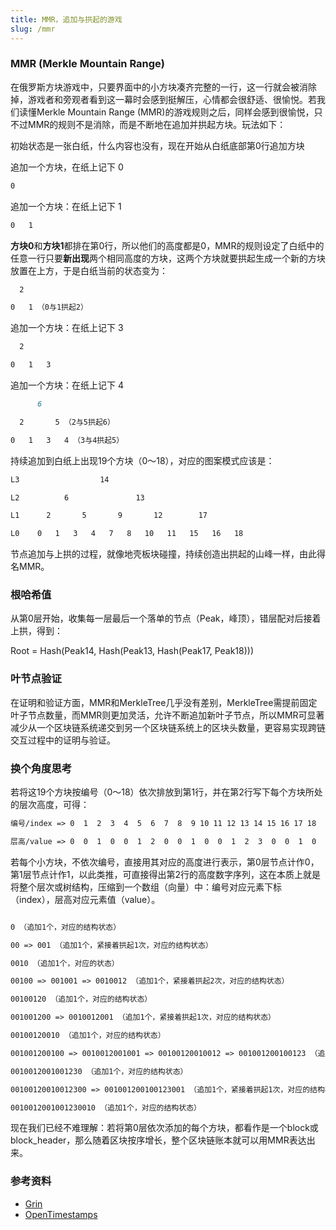 ```yaml
---
title: MMR，追加与拱起的游戏
slug: /mmr
---
```


### MMR (Merkle Mountain Range)

在俄罗斯方块游戏中，只要界面中的小方块凑齐完整的一行，这一行就会被消除掉，游戏者和旁观者看到这一幕时会感到挺解压，心情都会很舒适、很愉悦。若我们读懂Merkle Mountain Range (MMR)的游戏规则之后，同样会感到很愉悦，只不过MMR的规则不是消除，而是不断地在追加并拱起方块。玩法如下：

初始状态是一张白纸，什么内容也没有，现在开始从白纸底部第0行追加方块

追加一个方块，在纸上记下 0
```markdown
0
```
追加一个方块：在纸上记下 1
```markdown
0   1
```
**方块0**和**方块1**都排在第0行，所以他们的高度都是0，MMR的规则设定了白纸中的任意一行只要**新出现**两个相同高度的方块，这两个方块就要拱起生成一个新的方块放置在上方，于是白纸当前的状态变为：
```markdown
  2

0   1 （0与1拱起2）
```
追加一个方块：在纸上记下 3
```markdown
  2

0   1   3
```
追加一个方块：在纸上记下 4
```markdown
      6

  2       5 （2与5拱起6）

0   1   3   4 （3与4拱起5）
```
持续追加到白纸上出现19个方块（0～18），对应的图案模式应该是：

```markdown
L3                  14

L2          6               13

L1      2       5       9       12        17

L0    0   1   3   4   7   8   10   11   15   16   18
```
节点追加与上拱的过程，就像地壳板块碰撞，持续创造出拱起的山峰一样，由此得名MMR。

### 根哈希值
从第0层开始，收集每一层最后一个落单的节点（Peak，峰顶），错层配对后接着上拱，得到：

Root = Hash(Peak14, Hash(Peak13, Hash(Peak17, Peak18)))

### 叶节点验证
在证明和验证方面，MMR和MerkleTree几乎没有差别，MerkleTree需提前固定叶子节点数量，而MMR则更加灵活，允许不断追加新叶子节点，所以MMR可显著减少从一个区块链系统递交到另一个区块链系统上的区块头数量，更容易实现跨链交互过程中的证明与验证。

### 换个角度思考
若将这19个方块按编号（0～18）依次排放到第1行，并在第2行写下每个方块所处的层次高度，可得：

```markdown
编号/index => 0  1  2  3  4  5  6  7  8  9 10 11 12 13 14 15 16 17 18

层高/value => 0  0  1  0  0  1  2  0  0  1  0  0  1  2  3  0  0  1  0
```
若每个小方块，不依次编号，直接用其对应的高度进行表示，第0层节点计作0，第1层节点计作1，以此类推，可直接得出第2行的高度数字序列，这在本质上就是将整个层次或树结构，压缩到一个数组（向量）中：编号对应元素下标（index），层高对应元素值（value）。

```markdown

0 （追加1个，对应的结构状态）

00 => 001 （追加1个，紧接着拱起1次，对应的结构状态）

0010 （追加1个，对应的状态）

00100 => 001001 => 0010012 （追加1个，紧接着拱起2次，对应的结构状态）

00100120 （追加1个，对应的结构状态）

001001200 => 0010012001 （追加1个，紧接着拱起1次，对应的结构状态）

00100120010 （追加1个，对应的结构状态）

001001200100 => 0010012001001 => 00100120010012 => 001001200100123 （追加1个，紧接着拱起3次，对应的结构状态）

0010012001001230 （追加1个，对应的结构状态）

00100120010012300 => 001001200100123001 （追加1个，紧接着拱起1次，对应的结构状态）

0010012001001230010 （追加1个，对应的结构状态）
```
现在我们已经不难理解：若将第0层依次添加的每个方块，都看作是一个block或block_header，那么随着区块按序增长，整个区块链账本就可以用MMR表达出来。

### 参考资料

- [Grin](https://docs.grin.mw/wiki/chain-state/merkle-mountain-range)
- [OpenTimestamps](https://github.com/opentimestamps/opentimestamps-server/blob/master/doc/merkle-mountain-range.md)
